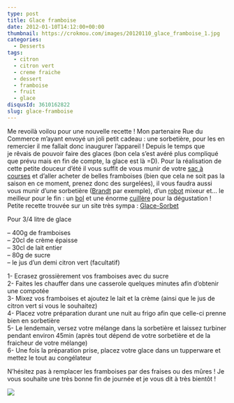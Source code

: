 ```yaml
---
type: post
title: Glace framboise
date: 2012-01-10T14:12:00+00:00
thumbnail: https://crokmou.com/images/20120110_glace_framboise_1.jpg
categories: 
  - Desserts
tags: 
  - citron
  - citron vert
  - creme fraiche
  - dessert
  - framboise
  - fruit
  - glace
disqusId: 3610162822
slug: glace-framboise
---
```


Me revoilà voilou pour une nouvelle recette ! Mon partenaire Rue du Commerce m’ayant envoyé un joli petit cadeau : une sorbetière, pour les en remercier il me fallait donc inaugurer l’appareil ! Depuis le temps que je rêvais de pouvoir faire des glaces (bon cela s’est avéré plus compliqué que prévu mais en fin de compte, la glace est là =D). Pour la réalisation de cette petite douceur d’été il vous suffit de vous munir de votre [sac à courses](http://www.rueducommerce.fr/m/pl/malid:5325227) et d’aller acheter de belles framboises (bien que cela ne soit pas la saison en ce moment, prenez donc des surgelées), il vous faudra aussi vous munir d’une sorbetière ([Brandt](http://www.rueducommerce.fr/m/pl/malid:83961) par exemple), d’un [robot](http://www.rueducommerce.fr/m/pl/malid:229) mixeur et… le meilleur pour le fin : un [bol](http://www.rueducommerce.fr/m/pl/malid:4769881) et une énorme [cuillère](http://www.rueducommerce.fr/m/pl/malid:43774626) pour la dégustation ! Petite recette trouvée sur un site très sympa : [Glace-Sorbet](http://glace-sorbet.fr/glace-framboise/)

Pour 3/4 litre de glace

– 400g de framboises  
– 20cl de crème épaisse  
– 30cl de lait entier  
– 80g de sucre  
– le jus d’un demi citron vert (facultatif)

1- Ecrasez grossièrement vos framboises avec du sucre  
2- Faites les chauffer dans une casserole quelques minutes afin d’obtenir une compotée  
3- Mixez vos framboises et ajoutez le lait et la crème (ainsi que le jus de citron vert si vous le souhaitez)  
4- Placez votre préparation durant une nuit au frigo afin que celle-ci prenne bien en sorbetière  
5- Le lendemain, versez votre mélange dans la sorbetière et laissez turbiner pendant environ 45min (après tout dépend de votre sorbetière et de la fraicheur de votre mélange)  
6- Une fois la préparation prise, placez votre glace dans un tupperware et mettez le tout au congélateur

N’hésitez pas à remplacer les framboises par des fraises ou des mûres ! Je vous souhaite une très bonne fin de journée et je vous dit à très bientôt !

[![](http://4.bp.blogspot.com/-2bLosyMFac4/TxhFg0sR2dI/AAAAAAAABec/Mzg1OnlXUmM/s1600/Signature+copie.jpg)](http://4.bp.blogspot.com/-2bLosyMFac4/TxhFg0sR2dI/AAAAAAAABec/Mzg1OnlXUmM/s1600/Signature+copie.jpg)